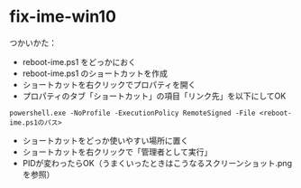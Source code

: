 # fix-ime-win10
つかいかた：
- reboot-ime.ps1 をどっかにおく
- reboot-ime.ps1 のショートカットを作成
- ショートカットを右クリックでプロパティを開く
- プロパティのタブ「ショートカット」の項目「リンク先」を以下にしてOK
```
powershell.exe -NoProfile -ExecutionPolicy RemoteSigned -File <reboot-ime.ps1のパス>
```
- ショートカットをどっか使いやすい場所に置く
- ショートカットを右クリックで「管理者として実行」
- PIDが変わったらOK（うまくいったときはこうなるスクリーンショット.pngを参照）
